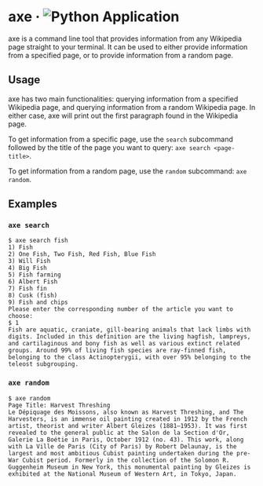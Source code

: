 # axe &middot; ![Python Application](https://github.com/krishxmatta/axe/actions/workflows/python-app.yml/badge.svg)

axe is a command line tool that provides information from any Wikipedia page straight to your terminal. It can be used to either provide information from a specified page, or to provide information from a random page.

## Usage
axe has two main functionalities: querying information from a specified Wikipedia page, and querying information from a random Wikipedia page. In either case, axe will print out the first paragraph found in the Wikipedia page.

To get information from a specific page, use the `search` subcommand followed by the title of the page you want to query: `axe search <page-title>`.

To get information from a random page, use the `random` subcommand: `axe random`.

## Examples

### `axe search`
```console
$ axe search fish
1) Fish
2) One Fish, Two Fish, Red Fish, Blue Fish
3) Will Fish
4) Big Fish
5) Fish farming
6) Albert Fish
7) Fish fin
8) Cusk (fish)
9) Fish and chips
Please enter the corresponding number of the article you want to choose: 
$ 1
Fish are aquatic, craniate, gill-bearing animals that lack limbs with digits. Included in this definition are the living hagfish, lampreys, and cartilaginous and bony fish as well as various extinct related groups. Around 99% of living fish species are ray-finned fish, belonging to the class Actinopterygii, with over 95% belonging to the teleost subgrouping.
```

### `axe random`
```console
$ axe random
Page Title: Harvest Threshing
Le Dépiquage des Moissons, also known as Harvest Threshing, and The Harvesters, is an immense oil painting created in 1912 by the French artist, theorist and writer Albert Gleizes (1881–1953). It was first revealed to the general public at the Salon de la Section d'Or, Galerie La Boétie in Paris, October 1912 (no. 43). This work, along with La Ville de Paris (City of Paris) by Robert Delaunay, is the largest and most ambitious Cubist painting undertaken during the pre-War Cubist period. Formerly in the collection of the Solomon R. Guggenheim Museum in New York, this monumental painting by Gleizes is exhibited at the National Museum of Western Art, in Tokyo, Japan.
```
